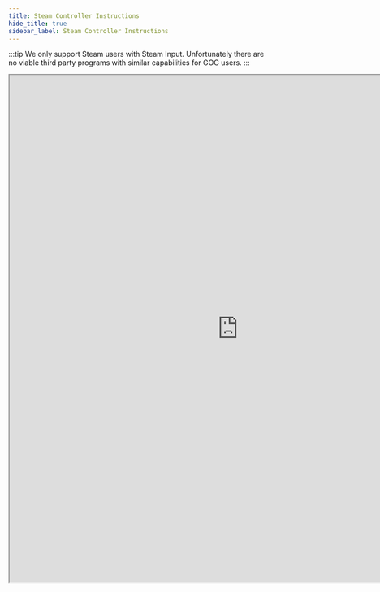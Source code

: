 ```yaml
---
title: Steam Controller Instructions
hide_title: true
sidebar_label: Steam Controller Instructions
---
```


:::tip
We only support Steam users with Steam Input. Unfortunately there are no viable third party programs with similar capabilities for GOG users.
:::

<iframe src="https://drive.google.com/file/d/1o31kGt0kZnDUkWVkkrDiXvB2qoeR2an6/preview" width="900" height="1000" allow="autoplay"></iframe>
